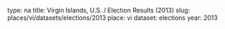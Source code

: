 type: na
title: Virgin Islands, U.S. / Election Results (2013)
slug: places/vi/datasets/elections/2013
place: vi
dataset: elections
year: 2013
